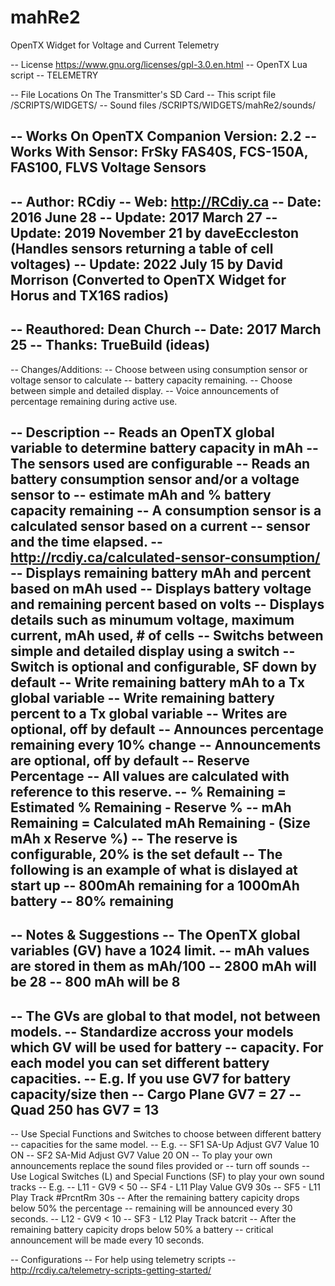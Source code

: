 # mahRe2
OpenTX Widget for Voltage and Current Telemetry


-- License https://www.gnu.org/licenses/gpl-3.0.en.html
-- OpenTX Lua script
-- TELEMETRY

-- File Locations On The Transmitter's SD Card
--  This script file  /SCRIPTS/WIDGETS/
--  Sound files       /SCRIPTS/WIDGETS/mahRe2/sounds/

-- Works On OpenTX Companion Version: 2.2
-- Works With Sensor: FrSky FAS40S, FCS-150A, FAS100, FLVS Voltage Sensors
--
-- Author: RCdiy
-- Web: http://RCdiy.ca
-- Date: 2016 June 28
-- Update: 2017 March 27
-- Update: 2019 November 21 by daveEccleston (Handles sensors returning a table of cell voltages)
-- Update: 2022 July 15 by David Morrison (Converted to OpenTX Widget for Horus and TX16S radios)
--
-- Reauthored: Dean Church
-- Date: 2017 March 25
-- Thanks: TrueBuild (ideas)
--
-- Changes/Additions:
-- 	Choose between using consumption sensor or voltage sensor to calculate
--		battery capacity remaining.
--	Choose between simple and detailed display.
--  Voice announcements of percentage remaining during active use.


-- Description
-- 	Reads an OpenTX global variable to determine battery capacity in mAh
--		The sensors used are configurable
-- 	Reads an battery consumption sensor and/or a voltage sensor to
--		estimate mAh and % battery capacity remaining
--		A consumption sensor is a calculated sensor based on a current
--			sensor and the time elapsed.
--			http://rcdiy.ca/calculated-sensor-consumption/
-- 	Displays remaining battery mAh and percent based on mAh used
-- 	Displays battery voltage and remaining percent based on volts
--  Displays details such as minumum voltage, maximum current, mAh used, # of cells
--	Switchs between simple and detailed display using a switch
--		Switch is optional and configurable, SF down by default
-- 	Write remaining battery mAh to a Tx global variable
-- 	Write remaining battery percent to a Tx global variable
-- 		Writes are optional, off by default
--	Announces percentage remaining every 10% change
--		Announcements are optional, off by default
-- Reserve Percentage
-- 	All values are calculated with reference to this reserve.
--	% Remaining = Estimated % Remaining - Reserve %
--	mAh Remaining = Calculated mAh Remaining - (Size mAh x Reserve %)
--	The reserve is configurable, 20% is the set default
-- 	The following is an example of what is dislayed at start up
-- 		800mAh remaining for a 1000mAh battery
--		80% remaining
--
-- 	Notes & Suggestions
-- 		The OpenTX global variables (GV) have a 1024 limit.
-- 		mAh values are stored in them as mAh/100
-- 		2800 mAh will be 28
-- 		800 mAh will be 8
--
-- 	 The GVs are global to that model, not between models.
-- 	 Standardize accross your models which GV will be used for battery
-- 		capacity. For each model you can set different battery capacities.
-- 	  E.g. If you use GV7 for battery capacity/size then
--					Cargo Plane GV7 = 27
--					Quad 250 has GV7 = 13
--
--	Use Special Functions and Switches to choose between different battery
--		capacities for the same model.
--	E.g.
--		SF1 SA-Up Adjust GV7 Value 10 ON
--		SF2 SA-Mid Adjust GV7 Value 20 ON
--	To play your own announcements replace the sound files provided or
--		turn off sounds
-- 	Use Logical Switches (L) and Special Functions (SF) to play your own sound tracks
-- 		E.g.
-- 			L11 - GV9 < 50
-- 			SF4 - L11 Play Value GV9 30s
-- 			SF5 - L11 Play Track #PrcntRm 30s
-- 				After the remaining battery capicity drops below 50% the percentage
-- 				remaining will be announced every 30 seconds.
-- 	L12 - GV9 < 10
-- 	SF3 - L12 Play Track batcrit
-- 				After the remaining battery capicity drops below 50% a battery
-- 				critical announcement will be made every 10 seconds.

-- Configurations
--  For help using telemetry scripts
--    http://rcdiy.ca/telemetry-scripts-getting-started/
